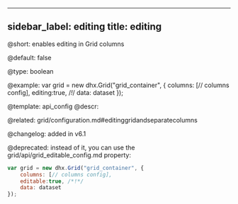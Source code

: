 
---
sidebar_label: editing
title: editing
---          

@short: 
enables editing in Grid columns


@default:
false


@type: boolean

@example: 
var grid = new dhx.Grid("grid_container", {
	columns: [// columns config],
	editing:true, /*!*/
	data: dataset
});


@template:	api_config
@descr: 

@related:
grid/configuration.md#editinggridandseparatecolumns

@changelog: added in v6.1

@deprecated: instead of it, you can use the grid/api/grid_editable_config.md property:

~~~js
var grid = new dhx.Grid("grid_container", {
	columns: [// columns config],
	editable:true, /*!*/
	data: dataset
});
~~~